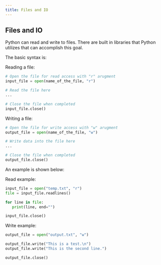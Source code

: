 ```yaml
---
title: Files and IO
---
```

## Files and IO

<!-- Please add any articles you think might be helpful to read before writing the article -->
Python can read and write to files.  There are built in libraries that Python utilizes that can accomplish this goal.


The basic syntax is:

Reading a file:
```python
# Open the file for read access with "r" arugment
input_file = open(name_of_the_file, "r")

# Read the file here
...

# Close the file when completed
input_file.close()
```

Writing a file:
```python
# Open the file for write access with "w" arugment
output_file = open(name_of_the_file, "w")

# Write data into the file here
...

# Close the file when completed
output_file.close()
```


An example is shown below:

Read example:
```python
input_file = open("temp.txt", "r")
file = input_file.readlines()

for line in file:
   print(line, end="")

input_file.close()
```

Write example:
```python
output_file = open("output.txt", "w")

output_file.write("This is a test.\n")
output_file.write("This is the second line.")

output_file.close()
```
